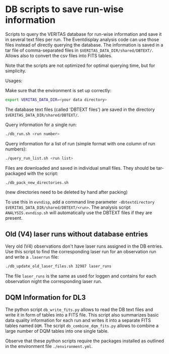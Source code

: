 # DB scripts to save run-wise information

Scripts to query the VERITAS database for run-wise information and save it in
several text files per run. The Eventdisplay analysis code can use those files instead of directly querying the database. The information is saved in a tar file of comma-separated files in `$VERITAS_DATA_DIR/shared/DBTEXT/`.
Allows also to convert the csv files into FITS tables.

Note that the scripts are not optimized for optimal querying time, but for simplicity.

Usages:

Make sure that the environment is set up correctly:

```bash
export VERITAS_DATA_DIR=<your data directory>
```

The database text files (called 'DBTEXT files') are saved in the directory `$VERITAS_DATA_DIR/shared/DBTEXT/`.

Query information for a single run:

```bash
./db_run.sh <run number>
```

Query information for a list of run (simple format with one column of run numbers):

```bash
./query_run_list.sh <run list>
```

Files are downloaded and saved in individual small files. They should be tar-packaged
with the script:

```bash
./db_pack_new_directories.sh
```

(new directories need to be deleted by hand after packing)

To use this in `evndisp`, add a command line parameter `-dbtextdirectory $VERITAS_DATA_DIR/shared/DBTEXT/<run>`. The analysis script `ANALYSIS.evndisp.sh` will automatically use the DBTEXT files if they are present.

## Old (V4) laser runs without database entries

Very old (V4) observations don't have laser runs assigned in the DB entries.
Use this script to find the corresponding laser run for an observation run and
write a `.laserrun` file:

```bash
./db_update_old_laser_files.sh 32987 laser_runs
```

The file `laser_runs` is the same as used for loggen and contains for each observation
night the corresponding laser run.

## DQM Information for DL3

The python script `db_write_fits.py` allows to read the DB text files and write it in form of tables into a FITS file.
This script also summarizes basic data quality information for each run and writes it into a separate FITS tables named `DQM`.
The script `db_combine_dqm_fits.py` allows to combine a large number of DQM tables into one single table.

Observe that these python scripts require the packages installed as outlined in the environment file `./environment.yml`.
